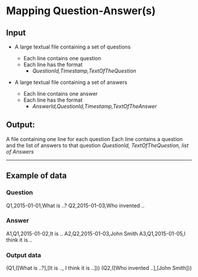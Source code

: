 # Mapping Question-Answer(s)
## Input
- A large textual file containing a set of questions
    - Each line contains one question
    - Each line has the format
        - *QuestionId,Timestamp,TextOfTheQuestion*

- A large textual file containing a set of answers
    - Each line contains one answer
    - Each line has the format
        - *AnswerId,QuestionId,Timestamp,TextOfTheAnswer*

## Output: 
A file containing one line for each question
Each line contains a question and the list of answers to that question
    *QuestionId, TextOfTheQuestion, list of Answers*

---
## Example of data
### Question
Q1,2015-01-01,What is ..?
Q2,2015-01-03,Who invented ..
### Answer
A1,Q1,2015-01-02,It is ..
A2,Q2,2015-01-03,John Smith
A3,Q1,2015-01-05,I think it is ..

### Output data
(Q1,([What is ..?],[It is .., I think it is ..]))
(Q2,([Who invented ..],[John Smith]))
